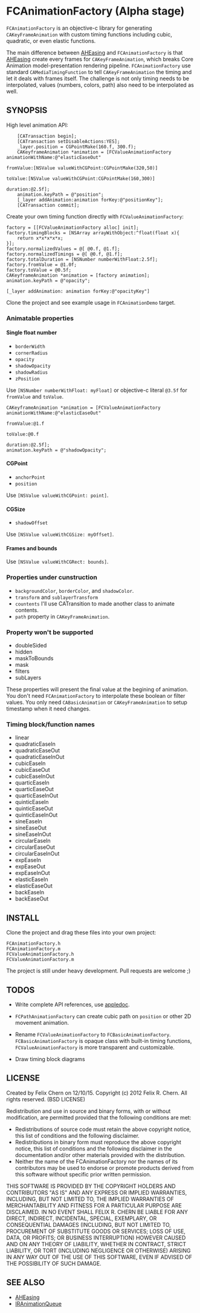 # FCAnimationFactory (Alpha stage)

`FCAnimationFactory` is an objective-c library for generating
`CAKeyFrameAnimation` with custom timing functions including cubic, quadratic,
or even elastic functions. 

The main difference between [AHEasing][AHEasing] and `FCAnimationFactory` is that
[AHEasing][AHEasing] create every frames for `CAKeyFrameAnimation`, which breaks
Core Animation model-presentation rendering pipeline. `FCAnimationFactory` use
standard `CAMediaTimingFunction` to tell `CAKeyFrameAnimation` the timing and
let it deals with frames itself. The challenge is not only timing needs to be
interpolated, values (numbers, colors, path) also need to be interpolated as
well. 

## SYNOPSIS

High level animation API:

        [CATransaction begin];
        [CATransaction setDisableActions:YES];
        _layer.position = CGPointMake(160.f, 300.f);
        CAKeyframeAnimation *animation = [FCValueAnimationFactory animationWithName:@"elasticEaseOut"
                                                                          fromValue:[NSValue valueWithCGPoint:CGPointMake(320,50)]
                                                                            toValue:[NSValue valueWithCGPoint:CGPointMake(160,300)]
                                                                           duration:@2.5f];
        animation.keyPath = @"position";
        [_layer addAnimation:animation forKey:@"positionKey"];
        [CATransaction commit];

Create your own timing function directly with `FCValueAnimationFactory`:

    factory = [[FCValueAnimationFactory alloc] init];
    factory.timingBlocks = [NSArray arrayWithObject:^float(float x){
        return x*x*x*x*x;
    }];
    factory.normalizedValues = @[ @0.f, @1.f];
    factory.normalizedTimings = @[ @0.f, @1.f];
    factory.totalDuration = [NSNumber numberWithFloat:2.5f];
    factory.fromValue = @1.0f;
    factory.toValue = @0.5f;
    CAKeyframeAnimation *animation = [factory animation];
    animation.keyPath = @"opacity";

    [_layer addAnimation: animation forKey:@"opacityKey"]

Clone the project and see example usage in `FCAnimationDemo` target.

### Animatable properties

#### Single float number

* `borderWidth`
* `cornerRadius`
* `opacity`
* `shadowOpacity`
* `shadowRadius`
* `zPosition`

Use `[NSNumber numberWithFloat: myFloat]` or objective-c literal `@3.5f` for
`fromValue` and `toValue`.

    CAKeyframeAnimation *animation = [FCValueAnimationFactory animationWithName:@"elasticEaseOut"
                                                                      fromValue:@1.f
                                                                        toValue:@0.f
                                                                       duration:@2.5f];
    animation.keyPath = @"shadowOpacity";
    
#### CGPoint

* `anchorPoint`
* `position`

Use `[NSValue valueWithCGPoint: point]`.

#### CGSize

* `shadowOffset`

Use `[NSValue valueWithCGSize: myOffset]`.

#### Frames and bounds

Use `[NSValue valueWithCGRect: bounds]`.

### Properties under cunstruction

* `backgroundColor`, `borderColor`, and `shadowColor`.
* `transform` and `sublayerTransform`
* `countents` I'll use CATransition to made another class to animate contents.
* `path` property in `CAKeyFrameAnimation`.

### Property won't be supported

* doubleSided
* hidden
* maskToBounds
* mask
* filters
* subLayers

These properties will present the final value at the begining of animation.
You don't need `FCAnimationFactory` to interpolate these boolean or filter
values. You only need `CABasicAnimation` or `CAKeyFrameAnimation` to setup
timestamp when it need changes.

### Timing block/function names

* linear
* quadraticEaseIn
* quadraticEaseOut
* quadraticEaseInOut
* cubicEaseIn
* cubicEaseOut
* cubicEaseInOut
* quarticEaseIn
* quarticEaseOut
* quarticEaseInOut
* quinticEaseIn
* quinticEaseOut
* quinticEaseInOut
* sineEaseIn
* sineEaseOut
* sineEaseInOut
* circularEaseIn
* circularEaseOut
* circularEaseInOut
* expEaseIn
* expEaseOut
* expEaseInOut
* elasticEaseIn
* elasticEaseOut
* backEaseIn
* backEaseOut

## INSTALL

Clone the project and drag these files into your own project:

    FCAnimationFactory.h
    FCAnimationFactory.m
    FCValueAnimationFactory.h
    FCValueAnimationFactory.m

The project is still under heavy development. Pull requests are welcome ;)

## TODOS

* Write complete API references, use [appledoc](http://gentlebytes.com/appledoc/).

* `FCPathAnimationFactory` can create cubic path on `position` or other 2D
  movement animation.

* Rename `FCValueAnimationFactory` to `FCBasicAnimationFactory`.
 `FCBasicAnimationFactory` is opaque class with built-in timing functions,
  `FCValueAnimationFactory` is more transparent and customizable.

* Draw timing block diagrams

## LICENSE

 Created by Felix Chern on 12/10/15.
 Copyright (c) 2012 Felix R. Chern. All rights reserved. (BSD LICENSE)
 
 Redistribution and use in source and binary forms, with or without
 modification, are permitted provided that the following conditions are met:

 * Redistributions of source code must retain the above copyright
 notice, this list of conditions and the following disclaimer.
 * Redistributions in binary form must reproduce the above copyright
 notice, this list of conditions and the following disclaimer in the
 documentation and/or other materials provided with the distribution.
 * Neither the name of the FCAnimationFactory nor the
 names of its contributors may be used to endorse or promote products
 derived from this software without specific prior written permission.
 
 THIS SOFTWARE IS PROVIDED BY THE COPYRIGHT HOLDERS AND CONTRIBUTORS "AS IS" AND
 ANY EXPRESS OR IMPLIED WARRANTIES, INCLUDING, BUT NOT LIMITED TO, THE IMPLIED
 WARRANTIES OF MERCHANTABILITY AND FITNESS FOR A PARTICULAR PURPOSE ARE
 DISCLAIMED. IN NO EVENT SHALL FELIX R. CHERN BE LIABLE FOR ANY
 DIRECT, INDIRECT, INCIDENTAL, SPECIAL, EXEMPLARY, OR CONSEQUENTIAL DAMAGES
 (INCLUDING, BUT NOT LIMITED TO, PROCUREMENT OF SUBSTITUTE GOODS OR SERVICES;
 LOSS OF USE, DATA, OR PROFITS; OR BUSINESS INTERRUPTION) HOWEVER CAUSED AND
 ON ANY THEORY OF LIABILITY, WHETHER IN CONTRACT, STRICT LIABILITY, OR TORT
 (INCLUDING NEGLIGENCE OR OTHERWISE) ARISING IN ANY WAY OUT OF THE USE OF THIS
 SOFTWARE, EVEN IF ADVISED OF THE POSSIBILITY OF SUCH DAMAGE.
 
## SEE ALSO

* [AHEasing][AHEasing]
* [IRAnimationQueue](https://github.com/evadne/IRAnimationQueue-Experimental)


[AHEasing]: https://github.com/warrenm/AHEasing
